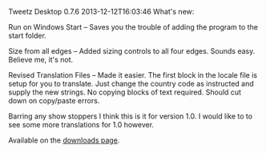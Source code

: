 Tweetz Desktop 0.7.6
2013-12-12T16:03:46
What's new:

Run on Windows Start – Saves you the trouble of adding the program to the start folder.

Size from all edges – Added sizing controls to all four edges. Sounds easy. Believe me, it's not.

Revised Translation Files – Made it easier. The first block in the locale file is setup for you to translate. Just change the country code as instructed and supply the new strings. No copying blocks of text required. Should cut down on copy/paste errors.

Barring any show stoppers I think this is it for version 1.0. I would like to to see some more translations for 1.0 however. 

Available on the [downloads page](/downloads).
